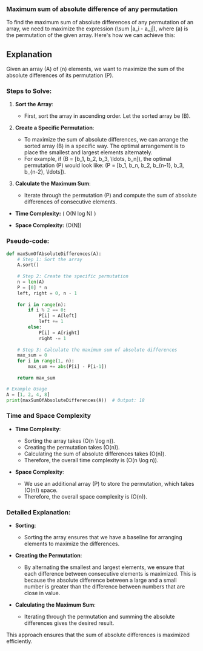 ### Maximum sum of absolute difference of any permutation

To find the maximum sum of absolute differences of any permutation of an array, we need to maximize the expression \(\sum |a_i - a_j|\), where \(a\) is the permutation of the given array. Here's how we can achieve this:

## Explanation

Given an array \(A\) of \(n\) elements, we want to maximize the sum of the absolute differences of its permutation \(P\).

### Steps to Solve:

1. **Sort the Array**:
   - First, sort the array in ascending order. Let the sorted array be \(B\).

2. **Create a Specific Permutation**:
   - To maximize the sum of absolute differences, we can arrange the sorted array \(B\) in a specific way. The optimal arrangement is to place the smallest and largest elements alternately.
   - For example, if \(B = [b_1, b_2, b_3, \ldots, b_n]\), the optimal permutation \(P\) would look like: \(P = [b_1, b_n, b_2, b_{n-1}, b_3, b_{n-2}, \ldots]\).

3. **Calculate the Maximum Sum**:
   - Iterate through the permutation \(P\) and compute the sum of absolute differences of consecutive elements.

- **Time Complexity:** \( O(N log N) \)

- **Space Complexity:** \(O(N)\)

### Pseudo-code:

```python
def maxSumOfAbsoluteDifferences(A):
    # Step 1: Sort the array
    A.sort()
    
    # Step 2: Create the specific permutation
    n = len(A)
    P = [0] * n
    left, right = 0, n - 1
    
    for i in range(n):
        if i % 2 == 0:
            P[i] = A[left]
            left += 1
        else:
            P[i] = A[right]
            right -= 1
    
    # Step 3: Calculate the maximum sum of absolute differences
    max_sum = 0
    for i in range(1, n):
        max_sum += abs(P[i] - P[i-1])
    
    return max_sum

# Example Usage
A = [1, 2, 4, 8]
print(maxSumOfAbsoluteDifferences(A))  # Output: 18
```

### Time and Space Complexity

- **Time Complexity**:
  - Sorting the array takes \(O(n \log n)\).
  - Creating the permutation takes \(O(n)\).
  - Calculating the sum of absolute differences takes \(O(n)\).
  - Therefore, the overall time complexity is \(O(n \log n)\).

- **Space Complexity**:
  - We use an additional array \(P\) to store the permutation, which takes \(O(n)\) space.
  - Therefore, the overall space complexity is \(O(n)\).

### Detailed Explanation:

- **Sorting**:
  - Sorting the array ensures that we have a baseline for arranging elements to maximize the differences.
  
- **Creating the Permutation**:
  - By alternating the smallest and largest elements, we ensure that each difference between consecutive elements is maximized. This is because the absolute difference between a large and a small number is greater than the difference between numbers that are close in value.
  
- **Calculating the Maximum Sum**:
  - Iterating through the permutation and summing the absolute differences gives the desired result.

This approach ensures that the sum of absolute differences is maximized efficiently.